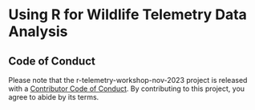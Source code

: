 
<!-- README.md is generated from README.Rmd. Please edit that file -->

# Using R for Wildlife Telemetry Data Analysis

## Code of Conduct

Please note that the r-telemetry-workshop-nov-2023 project is released
with a [Contributor Code of
Conduct](https://contributor-covenant.org/version/2/1/CODE_OF_CONDUCT.html).
By contributing to this project, you agree to abide by its terms.
